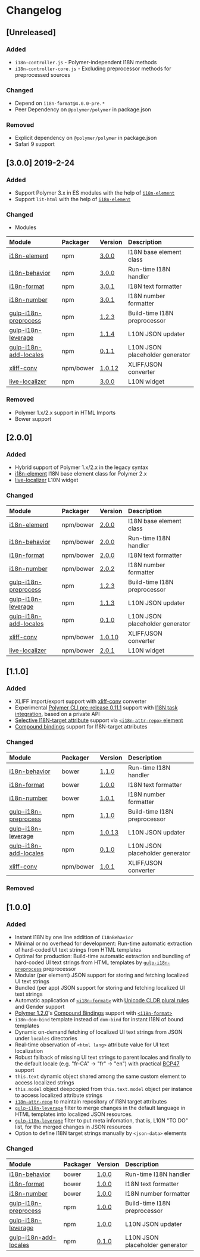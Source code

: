 # Changelog

## [Unreleased]
### Added
- `i18n-controller.js` - Polymer-independent I18N methods
- `i18n-controller-core.js` - Excluding preprocessor methods for preprocessed sources

### Changed
- Depend on `i18n-format@4.0.0-pre.*`
- Peer Dependency on `@polymer/polymer` in package.json

### Removed
- Explicit dependency on `@polymer/polymer` in package.json
- Safari 9 support

## [3.0.0] 2019-2-24
### Added
- Support Polymer 3.x in ES modules with the help of [`i18n-element`](https://www.npmjs.com/package/i18n-element)
- Support `lit-html` with the help of [`i18n-element`](https://www.npmjs.com/package/i18n-element)

### Changed
- Modules

| Module        | Packager | Version | Description |
|:--------------|:---------|:--------|:------------|
| [i18n-element](https://github.com/t2ym/i18n-element) | npm | [3.0.0](https://github.com/t2ym/i18n-element/releases/tag/3.0.0) | I18N base element class |
| [i18n-behavior](https://github.com/t2ym/i18n-behavior) | npm | [3.0.0](https://github.com/t2ym/i18n-behavior/releases/tag/3.0.0) | Run-time I18N handler |
| [i18n-format](https://github.com/t2ym/i18n-format) | npm | [3.0.1](https://github.com/t2ym/i18n-format/releases/tag/3.0.1) | I18N text formatter |
| [i18n-number](https://github.com/t2ym/i18n-number) | npm | [3.0.1](https://github.com/t2ym/i18n-number/releases/tag/3.0.1) | I18N number formatter |
| [gulp-i18n-preprocess](https://github.com/t2ym/gulp-i18n-preprocess) | npm | [1.2.3](https://github.com/t2ym/gulp-i18n-preprocess/releases/tag/1.2.3) | Build-time I18N preprocessor |
| [gulp-i18n-leverage](https://github.com/t2ym/gulp-i18n-leverage) | npm | [1.1.4](https://github.com/t2ym/gulp-i18n-leverage/releases/tag/1.1.4) | L10N JSON updater |
| [gulp-i18n-add-locales](https://github.com/t2ym/gulp-i18n-add-locales) | npm | [0.1.1](https://github.com/t2ym/gulp-i18n-add-locales/releases/tag/0.1.1) | L10N JSON placeholder generator |
| [xliff-conv](https://github.com/t2ym/xliff-conv) | npm/bower | [1.0.12](https://github.com/t2ym/xliff-conv/releases/tag/1.0.12) | XLIFF/JSON converter |
| [live-localizer](https://github.com/t2ym/live-localizer) | npm | [3.0.0](https://github.com/t2ym/live-localizer/releases/tag/3.0.0) | L10N widget |

### Removed
- Polymer 1.x/2.x support in HTML Imports
- Bower support

## [2.0.0]
### Added
- Hybrid support of Polymer 1.x/2.x in the legacy syntax
- [i18n-element](https://github.com/t2ym/i18n-element) I18N base element class for Polymer 2.x
- [live-localizer](https://github.com/t2ym/live-localizer) L10N widget

### Changed
| Module        | Packager | Version | Description |
|:--------------|:---------|:--------|:------------|
| [i18n-element](https://github.com/t2ym/i18n-element) | npm/bower | [2.0.0](https://github.com/t2ym/i18n-element/releases/tag/2.0.0) | I18N base element class |
| [i18n-behavior](https://github.com/t2ym/i18n-behavior) | npm/bower | [2.0.0](https://github.com/t2ym/i18n-behavior/releases/tag/2.0.0) | Run-time I18N handler |
| [i18n-format](https://github.com/t2ym/i18n-format) | npm/bower | [2.0.0](https://github.com/t2ym/i18n-format/releases/tag/2.0.0) | I18N text formatter |
| [i18n-number](https://github.com/t2ym/i18n-number) | npm/bower | [2.0.2](https://github.com/t2ym/i18n-number/releases/tag/2.0.2) | I18N number formatter |
| [gulp-i18n-preprocess](https://github.com/t2ym/gulp-i18n-preprocess) | npm | [1.2.3](https://github.com/t2ym/gulp-i18n-preprocess/releases/tag/1.2.3) | Build-time I18N preprocessor |
| [gulp-i18n-leverage](https://github.com/t2ym/gulp-i18n-leverage) | npm | [1.1.3](https://github.com/t2ym/gulp-i18n-leverage/releases/tag/1.1.3) | L10N JSON updater |
| [gulp-i18n-add-locales](https://github.com/t2ym/gulp-i18n-add-locales) | npm | [0.1.0](https://github.com/t2ym/gulp-i18n-add-locales/releases/tag/0.1.0) | L10N JSON placeholder generator |
| [xliff-conv](https://github.com/t2ym/xliff-conv) | npm/bower | [1.0.10](https://github.com/t2ym/xliff-conv/releases/tag/1.0.10) | XLIFF/JSON converter |
| [live-localizer](https://github.com/t2ym/live-localizer) | npm/bower | [2.0.1](https://github.com/t2ym/live-localizer/releases/tag/2.0.1) | L10N widget |

## [1.1.0]
### Added
- XLIFF import/export support with [xliff-conv](https://github.com/t2ym/xliff-conv) converter
- Experimental [Polymer CLI pre-release 0.11.1](https://www.polymer-project.org/1.0/docs/tools/polymer-cli) support with [I18N task integration](https://github.com/t2ym/gulp-i18n-preprocess#integrate-with-polymer-cli-project-templates-highly-experimental), based on a private API
- [Selective I18N-target attribute](https://github.com/t2ym/i18n-behavior/issues/42) support via [`<i18n-attr-repo>` element](https://github.com/t2ym/i18n-behavior/issues/40)
- [Compound bindings](https://github.com/t2ym/i18n-behavior/issues/46) support for I18N-target attributes

### Changed
| Module        | Packager | Version | Description |
|:--------------|:---------|:--------|:------------|
| [i18n-behavior](https://github.com/t2ym/i18n-behavior) | bower | [1.1.0](https://github.com/t2ym/i18n-behavior/releases/tag/1.1.0) | Run-time I18N handler |
| [i18n-format](https://github.com/t2ym/i18n-format) | bower | [1.0.0](https://github.com/t2ym/i18n-format/releases/tag/1.0.0) | I18N text formatter |
| [i18n-number](https://github.com/t2ym/i18n-number) | bower | [1.0.1](https://github.com/t2ym/i18n-number/releases/tag/1.0.1) | I18N number formatter |
| [gulp-i18n-preprocess](https://github.com/t2ym/gulp-i18n-preprocess) | npm | [1.1.0](https://github.com/t2ym/gulp-i18n-preprocess/releases/tag/1.1.0) | Build-time I18N preprocessor |
| [gulp-i18n-leverage](https://github.com/t2ym/gulp-i18n-leverage) | npm | [1.0.13](https://github.com/t2ym/gulp-i18n-leverage/releases/tag/1.0.13) | L10N JSON updater |
| [gulp-i18n-add-locales](https://github.com/t2ym/gulp-i18n-add-locales) | npm | [0.1.0](https://github.com/t2ym/gulp-i18n-add-locales/releases/tag/0.1.0) | L10N JSON placeholder generator |
| [xliff-conv](https://github.com/t2ym/xliff-conv) | npm/bower | [1.0.1](https://github.com/t2ym/xliff-conv/releases/tag/1.0.1) | XLIFF/JSON converter |

### Removed

## [1.0.0]
### Added
- Instant I18N by one line addition of `I18nBehavior`
- Minimal or no overhead for development: Run-time automatic extraction of hard-coded UI text strings from HTML templates
- Optimal for production: Build-time automatic extraction and bundling of hard-coded UI text strings from HTML templates by [`gulp-i18n-preprocess`](https://github.com/t2ym/gulp-i18n-preprocess) preprocessor
- Modular (per element) JSON support for storing and fetching localized UI text strings
- Bundled (per app) JSON support for storing and fetching localized UI text strings
- Automatic application of [`<i18n-format>`](https://github.com/t2ym/i18n-format) with [Unicode CLDR plural rules](http://cldr.unicode.org/index/cldr-spec/plural-rules) and Gender support
- [Polymer 1.2.0](https://www.polymer-project.org/1.0/docs/release-notes.html#release-120httpsgithubcompolymerpolymertreev120-2015-10-22)'s [Compound Bindings](https://www.polymer-project.org/1.0/docs/devguide/data-binding.html#compound-bindings) support with [`<i18n-format>`](https://github.com/t2ym/i18n-format)
- `i18n-dom-bind` template instead of `dom-bind` for instant I18N of bound templates
- Dynamic on-demand fetching of localized UI text strings from JSON under `locales` directories
- Real-time observation of `<html lang>` attribute value for UI text localization
- Robust fallback of missing UI text strings to parent locales and finally to the default locale (e.g. "fr-CA" -> "fr" -> "en") with practical [BCP47](https://tools.ietf.org/html/bcp47) support
- `this.text` dynamic object shared among the same custom element to access localized strings
- `this.model` object deepcopied from `this.text.model` object per instance to access localized attribute strings
- [`i18n-attr-repo`](https://t2ym.github.io/i18n-behavior/components/i18n-behavior/#i18n-attr-repo) to maintain repository of I18N target attributes
- [`gulp-i18n-leverage`](https://github.com/t2ym/gulp-i18n-leverage) filter to merge changes in the default language in HTML templates into localized JSON resources.
- [`gulp-i18n-leverage`](https://github.com/t2ym/gulp-i18n-leverage) filter to put meta infomation, that is, L10N "TO DO" list, for the merged changes in JSON resources
- Option to define I18N target strings manually by `<json-data>` elements

### Changed
| Module        | Packager | Version | Description |
|:--------------|:---------|:--------|:------------|
| [i18n-behavior](https://github.com/t2ym/i18n-behavior) | bower | [1.0.0](https://github.com/t2ym/i18n-behavior/releases/tag/1.0.0) | Run-time I18N handler |
| [i18n-format](https://github.com/t2ym/i18n-format) | bower | [1.0.0](https://github.com/t2ym/i18n-format/releases/tag/1.0.0) | I18N text formatter |
| [i18n-number](https://github.com/t2ym/i18n-number) | bower | [1.0.0](https://github.com/t2ym/i18n-number/releases/tag/1.0.0) | I18N number formatter |
| [gulp-i18n-preprocess](https://github.com/t2ym/gulp-i18n-preprocess) | npm | [1.0.0](https://github.com/t2ym/gulp-i18n-preprocess/releases/tag/1.0.0) | Build-time I18N preprocessor |
| [gulp-i18n-leverage](https://github.com/t2ym/gulp-i18n-leverage) | npm | [1.0.0](https://github.com/t2ym/gulp-i18n-leverage/releases/tag/1.0.0) | L10N JSON updater |
| [gulp-i18n-add-locales](https://github.com/t2ym/gulp-i18n-add-locales) | npm | [0.1.0](https://github.com/t2ym/gulp-i18n-add-locales/releases/tag/0.1.0) | L10N JSON placeholder generator |
